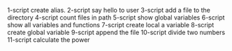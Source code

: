 1-script create alias.
2-script say hello to user
3-script add a file to the directory
4-script count files in path
5-script show global variables
6-script show all variables and functions
7-script create local a variable
8-script create global variable
9-script append the file
10-script divide two numbers
11-script calculate the power
